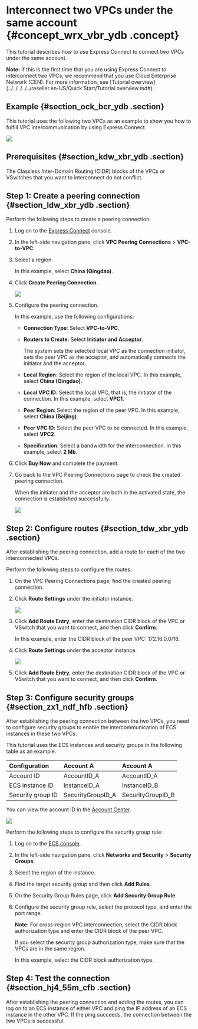 # Interconnect two VPCs under the same account {#concept_wrx_vbr_ydb .concept}

This tutorial describes how to use Express Connect to connect two VPCs under the same account.

**Note:** If this is the first time that you are using Express Connect to interconnect two VPCs, we recommend that you use Cloud Enterprise Network \(CEN\). For more information, see [Tutorial overview](../../../../../reseller.en-US/Quick Start/Tutorial overview.md#).

## Example {#section_ock_bcr_ydb .section}

This tutorial uses the following two VPCs as an example to show you how to fulfill VPC intercommunication by using Express Connect.

![](http://static-aliyun-doc.oss-cn-hangzhou.aliyuncs.com/assets/img/13830/154272669011702_en-US.png)

## Prerequisites {#section_kdw_xbr_ydb .section}

The Classless Inter-Domain Routing \(CIDR\) blocks of the VPCs or VSwitches that you want to interconnect do not conflict.

## Step 1: Create a peering connection {#section_ldw_xbr_ydb .section}

Perform the following steps to create a peering connection:

1.  Log on to the [Express Connect](https://partners-intl.console.aliyun.com/#/ri) console.
2.  In the left-side navigation pane, click **VPC Peering Connections** \> **VPC-to-VPC**.
3.  Select a region.

    In this example, select **China \(Qingdao\)**.

4.  Click **Create Peering Connection**.

    ![](http://static-aliyun-doc.oss-cn-hangzhou.aliyuncs.com/assets/img/13830/154272669011683_en-US.png)

5.  Configure the peering connection.

    In this example, use the following configurations:

    -   **Connection Type**: Select **VPC-to-VPC**.

    -   **Routers to Create**: Select **Initiator and Acceptor**.

        The system sets the selected local VPC as the connection initiator, sets the peer VPC as the acceptor, and automatically connects the initiator and the acceptor.

    -   **Local Region**: Select the region of the local VPC. In this example, select **China \(Qingdao\)**.

    -   **Local VPC ID**: Select the local VPC, that is, the initiator of the connection. In this example, select **VPC1**.

    -   **Peer Region**: Select the region of the peer VPC. In this example, select **China \(Beijing\)**.

    -   **Peer VPC ID**: Select the peer VPC to be connected. In this example, select **VPC2**.

    -   **Specification**: Select a bandwidth for the interconnection. In this example, select **2 Mb**.

6.  Click **Buy Now** and complete the payment.
7.  Go back to the VPC Peering Connections page to check the created peering connection.

    When the initiator and the acceptor are both in the activated state, the connection is established successfully.

    ![](http://static-aliyun-doc.oss-cn-hangzhou.aliyuncs.com/assets/img/13830/154272669011684_en-US.png)


## Step 2: Configure routes {#section_tdw_xbr_ydb .section}

After establishing the peering connection, add a route for each of the two interconnected VPCs.

Perform the following steps to configure the routes:

1.  On the VPC Peering Connections page, find the created peering connection.
2.  Click **Route Settings** under the initiator instance.

    ![](http://static-aliyun-doc.oss-cn-hangzhou.aliyuncs.com/assets/img/13830/154272669011686_en-US.png)

3.  Click **Add Route Entry**, enter the destination CIDR block of the VPC or VSwitch that you want to connect, and then click **Confirm**.

    In this example, enter the CIDR block of the peer VPC: 172.16.0.0/16.

4.  Click **Route Settings** under the acceptor instance.

    ![](http://static-aliyun-doc.oss-cn-hangzhou.aliyuncs.com/assets/img/13830/154272669011700_en-US.png)

5.  Click **Add Route Entry**, enter the destination CIDR block of the VPC or VSwitch that you want to connect, and then click **Confirm**.

## Step 3: Configure security groups {#section_zx1_ndf_hfb .section}

After establishing the peering connection between the two VPCs, you need to configure security groups to enable the intercommunication of ECS instances in these two VPCs.

This tutorial uses the ECS instances and security groups in the following table as an example.

|Configuration|Account A|Account A|
|:------------|:--------|:--------|
|Account ID|AccountID\_A|AccountID\_A|
|ECS instance ID|InstanceID\_A|InstanceID\_B|
|Security group ID|SecurityGroupID\_A|SecurityGroupID\_B|

You can view the account ID in the [Account Center](https://account.console.aliyun.com/?spm=5176.2020520001.aliyun_topbar.39.4cb94bd3LoJmJ3#/secure).

![](http://static-aliyun-doc.oss-cn-hangzhou.aliyuncs.com/assets/img/13830/154272669013186_en-US.png)

Perform the following steps to configure the security group rule:

1.  Log on to the [ECS console](https://partners-intl.console.aliyun.com/#/ecs).
2.  In the left-side navigation pane, click **Networks and Security** \> **Security Groups**.
3.  Select the region of the instance.
4.  Find the target security group and then click **Add Rules**.
5.  On the Security Group Rules page, click **Add Security Group Rule**.
6.  Configure the security group rule, select the protocol type, and enter the port range.

    **Note:** For cross-region VPC interconnection, select the CIDR block authorization type and enter the CIDR block of the peer VPC.

    If you select the security group authorization type, make sure that the VPCs are in the same region.

    In this example, select the CIDR block authorization type.


## Step 4: Test the connection {#section_hj4_55m_cfb .section}

After establishing the peering connection and adding the routes, you can log on to an ECS instance of either VPC and ping the IP address of an ECS instance in the other VPC. If the ping succeeds, the connection between the two VPCs is successful.


